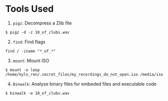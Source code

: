 # Tools Used
  1. `pigz`: Decompress a Zlib file
  
  ```
  $ pigz -d -z 10_of_clubs.wav
  ```
  2. `find`: Find flags
  
  ```
  find / -iname "*_of_*"
  ```
  3. `mount`: Mount ISO
  
  ```
  $ mount -o loop /home/kylo_ren/.secret_files/my_recordings_do_not_open.iso /media/iso
  ```
  4. `Binwalk`: Analyse binary files for embeded files and executable code
  
  ```
  $ binwalk -e 10_of_clubs.wav
  ```
